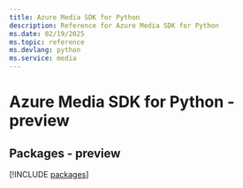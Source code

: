 ```yaml
---
title: Azure Media SDK for Python
description: Reference for Azure Media SDK for Python
ms.date: 02/19/2025
ms.topic: reference
ms.devlang: python
ms.service: media
---
```

# Azure Media SDK for Python - preview
## Packages - preview
[!INCLUDE [packages](media-index.md)]